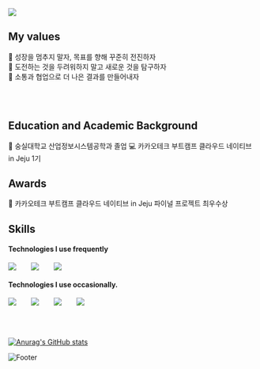 <img src="https://capsule-render.vercel.app/api?type=waving&color=FFFF00&height=200&section=header&text=TRUE's%20GITHUB&fontSize=50" />

## My values
🌱 성장을 멈추지 말자, 목표를 향해 꾸준히 전진하자  
🌟 도전하는 것을 두려워하지 말고 새로운 것을 탐구하자  
🤝 소통과 협업으로 더 나은 결과를 만들어내자  

<br />
<br />

## Education and Academic Background
🏫 숭실대학교 산업정보시스템공학과 졸업
💻 카카오테크 부트캠프 클라우드 네이티브 in Jeju 1기

## Awards
🥇 카카오테크 부트캠프 클라우드 네이티브 in Jeju 파이널 프로젝트 최우수상

## Skills
#### Technologies I use frequently
<div style="display:flex;gap:30px;flex-wrap:wrap;">
  <img src="https://img.shields.io/badge/Java-007396?style=for-the-badge&logo=java&logoColor=white" />
  <img src="https://img.shields.io/badge/SpringBoot-6DB33F?style=for-the-badge&logo=springboot&logoColor=white" />
  <img src="https://img.shields.io/badge/MySQL-4479A1?style=for-the-badge&logo=mysql&logoColor=white" />
</div>

#### Technologies I use occasionally.
<div style="display:flex;gap:30px;flex-wrap:wrap;">
  <img src="https://img.shields.io/badge/JavaScript-F7DF1E?style=for-the-badge&logo=javascript&logoColor=black" />
  <img src="https://img.shields.io/badge/React-61DAFB?style=for-the-badge&logo=react&logoColor=black" />
  <img src="https://img.shields.io/badge/Python-3776AB?style=for-the-badge&logo=python&logoColor=white" />
  <img src="https://img.shields.io/badge/R-276DC3?style=for-the-badge&logo=r&logoColor=white" />

</div>

</div>
<br />
<br />
<br />

[![Anurag's GitHub stats](https://github-readme-stats.vercel.app/api?username=trueS2)](https://github.com/trueS2/github-readme-stats)

![Footer](https://capsule-render.vercel.app/api?type=waving&color=FFFF00&height=200&section=footer)


